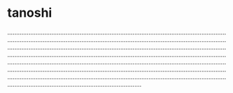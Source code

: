 # tanoshi

................................................................................................................................................................................................................................................................................................................................................................................................................................................................................................................................................................................................................................................................................................................................................................................................................................................................................................................................................................................